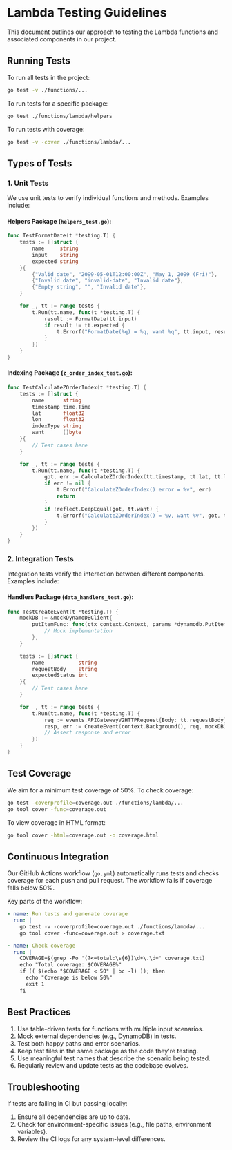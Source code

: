 # Lambda Testing Guidelines

This document outlines our approach to testing the Lambda functions and associated components in our project.

## Running Tests

To run all tests in the project:

```bash
go test -v ./functions/...
```

To run tests for a specific package:

```bash
go test ./functions/lambda/helpers
```

To run tests with coverage:

```bash
go test -v -cover ./functions/lambda/...
```

## Types of Tests

### 1. Unit Tests

We use unit tests to verify individual functions and methods. Examples include:

#### Helpers Package (`helpers_test.go`):

```go
func TestFormatDate(t *testing.T) {
    tests := []struct {
        name     string
        input    string
        expected string
    }{
        {"Valid date", "2099-05-01T12:00:00Z", "May 1, 2099 (Fri)"},
        {"Invalid date", "invalid-date", "Invalid date"},
        {"Empty string", "", "Invalid date"},
    }

    for _, tt := range tests {
        t.Run(tt.name, func(t *testing.T) {
            result := FormatDate(tt.input)
            if result != tt.expected {
                t.Errorf("FormatDate(%q) = %q, want %q", tt.input, result, tt.expected)
            }
        })
    }
}
```

#### Indexing Package (`z_order_index_test.go`):

```go
func TestCalculateZOrderIndex(t *testing.T) {
    tests := []struct {
        name      string
        timestamp time.Time
        lat       float32
        lon       float32
        indexType string
        want      []byte
    }{
        // Test cases here
    }

    for _, tt := range tests {
        t.Run(tt.name, func(t *testing.T) {
            got, err := CalculateZOrderIndex(tt.timestamp, tt.lat, tt.lon, tt.indexType)
            if err != nil {
                t.Errorf("CalculateZOrderIndex() error = %v", err)
                return
            }
            if !reflect.DeepEqual(got, tt.want) {
                t.Errorf("CalculateZOrderIndex() = %v, want %v", got, tt.want)
            }
        })
    }
}
```

### 2. Integration Tests

Integration tests verify the interaction between different components. Examples include:

#### Handlers Package (`data_handlers_test.go`):

```go
func TestCreateEvent(t *testing.T) {
    mockDB := &mockDynamoDBClient{
        putItemFunc: func(ctx context.Context, params *dynamodb.PutItemInput, optFns ...func(*dynamodb.Options)) (*dynamodb.PutItemOutput, error) {
            // Mock implementation
        },
    }

    tests := []struct {
        name           string
        requestBody    string
        expectedStatus int
    }{
        // Test cases here
    }

    for _, tt := range tests {
        t.Run(tt.name, func(t *testing.T) {
            req := events.APIGatewayV2HTTPRequest{Body: tt.requestBody}
            resp, err := CreateEvent(context.Background(), req, mockDB)
            // Assert response and error
        })
    }
}
```

## Test Coverage

We aim for a minimum test coverage of 50%. To check coverage:

```bash
go test -coverprofile=coverage.out ./functions/lambda/...
go tool cover -func=coverage.out
```

To view coverage in HTML format:

```bash
go tool cover -html=coverage.out -o coverage.html
```

## Continuous Integration

Our GitHub Actions workflow (`go.yml`) automatically runs tests and checks coverage for each push and pull request. The workflow fails if coverage falls below 50%.

Key parts of the workflow:

```yaml
- name: Run tests and generate coverage
  run: |
    go test -v -coverprofile=coverage.out ./functions/lambda/...
    go tool cover -func=coverage.out > coverage.txt

- name: Check coverage
  run: |
    COVERAGE=$(grep -Po '(?<=total:\s{6})\d+\.\d+' coverage.txt)
    echo "Total coverage: $COVERAGE%"
    if (( $(echo "$COVERAGE < 50" | bc -l) )); then
      echo "Coverage is below 50%"
      exit 1
    fi
```

## Best Practices

1. Use table-driven tests for functions with multiple input scenarios.
2. Mock external dependencies (e.g., DynamoDB) in tests.
3. Test both happy paths and error scenarios.
4. Keep test files in the same package as the code they're testing.
5. Use meaningful test names that describe the scenario being tested.
6. Regularly review and update tests as the codebase evolves.

## Troubleshooting

If tests are failing in CI but passing locally:
1. Ensure all dependencies are up to date.
2. Check for environment-specific issues (e.g., file paths, environment variables).
3. Review the CI logs for any system-level differences.
